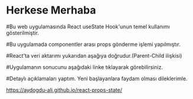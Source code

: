 
# Herkese Merhaba

#Bu web uygulamasında React useState Hook'unun temel kullanımı  gösterilmiştir.

#Bu uygulamada componentler arası props gönderme işlemi yapılmıştır. 

#React'ta veri aktarımı yukarıdan aşağıya doğrudur.(Parent-Child ilişkisi)

#Uygulamanın sonucunu aşağıdaki linke tıklayarak görebilirsiniz.

#Detaylı açıklamaları yaptım. Yeni başlayanlara faydam olması dileklerimle.

 https://aydogdu-ali.github.io/react-props-state/
